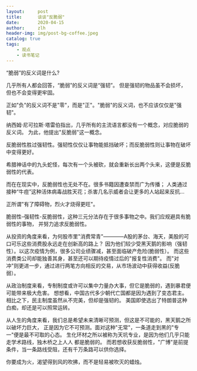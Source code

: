 ```yaml
---
layout:     post
title:      谈谈"反脆弱"
date:       2020-04-15
author:     zlh
header-img: img/post-bg-coffee.jpeg
catalog: true
tags:
    - 观点
    - 读书笔记
---
```

“脆弱”的反义词是什么?

几乎所有人都会回答，“脆弱”的反义词是“强韧”。
但是强韧的物品虽不会损坏，但也不会变得更牢固。

正如"负"的反义词不是"零"，而是"正"。"脆弱"的反义词，也不应该仅仅是"强韧"。

纳西姆·尼可拉斯·塔雷伯指出，几乎所有的主流语言都没有一个概念，对应脆弱的反义词。
为此，他提出"反脆弱"这一概念。

反脆弱性胜过强韧性。强韧性仅仅让事物能抵挡破坏；而反脆弱性则让事物在破坏中变得更好。

希腊神话中的九头蛇怪，每次有一个头被砍，就会重新长出两个头来，这便是反脆弱性的代表。

而在在现实中，反脆弱性也无处不在。很多书籍因遭查禁而广为传播；
人类通过接种“牛痘”这种活体病毒战胜天花；杀害几名示威者会让更多的人站起来反抗... 

正所谓"有了障碍物，烈火才烧得更旺"。

脆弱性–强韧性-反脆弱性，这种三元分法存在于很多事物之中。我们应规避具有脆弱性的事物，
并努力追求反脆弱性。

从投资的角度来看，为何股市里"消费常青"————A股的茅台、海天，美股的可口可乐这些消费股永远走在创新高的路上？
因为他们较少受黑天鹅的影响（强韧性）。以这次疫情为例，很多公司业绩骤减，甚至面临破产危险(脆弱性）。
而这些消费类公司却能独善其身，甚至还可以期待疫情过后的"报复性消费"。 
而"对冲"则更进一步，通过进行两笔方向相反的交易，从市场波动中获得收益(反脆弱）。

从政治制度来看，专制制度或许可以集中力量办大事，但它是脆弱的，遇到暴君便可能带来极大危害。
想想看，中国古代多少朝代亡国都是因为遇到了变态君主。
相比之下，民主制度虽然从不完美，但却是强韧的。
美国即使选出了特朗普这种白痴，却还是可以照常运转。

从人生的角度来看，我们总是希望未来清晰可预测，但这是不可能的，黑天鹅之所以破坏力巨大，
正是因为它不可预测。面对这种"无常"，一条道走到黑的"专一"便是最不可取的心态。
生化环材之所以被称为天坑专业，是因为他们几乎只能走学术路线，独木桥之上人人
都是脆弱的。
而若想收获反脆弱性，"广博"是前提条件，当一条路线受阻，还有千万条路可以供你选择。


你要成为火，渴望得到风的吹拂，而不是轻易被吹灭的蜡烛。







